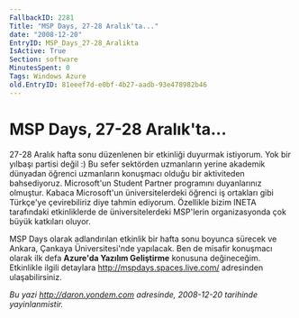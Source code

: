 ```yaml
---
FallbackID: 2281
Title: "MSP Days, 27-28 Aralık'ta..."
date: "2008-12-20"
EntryID: MSP_Days_27-28_Aralikta
IsActive: True
Section: software
MinutesSpent: 0
Tags: Windows Azure
old.EntryID: 81eeef7d-e0bf-4b27-aadb-93e478982b46
---
```

# MSP Days, 27-28 Aralık'ta...
27-28 Aralık hafta sonu düzenlenen bir etkinliği duyurmak istiyorum. Yok
bir yılbaşı partisi değil :) Bu sefer sektörden uzmanların yerine
akademik dünyadan öğrenci uzmanların konuşmacı olduğu bir aktiviteden
bahsediyoruz. Microsoft'un Student Partner programını duyanlarınız
olmuştur. Kabaca Microsoft'un üniversitelerdeki öğrenci iş ortakları
gibi Türkçe'ye çevirebiliriz diye tahmin ediyorum. Özellikle bizim INETA
tarafındaki etkinliklerde de üniversitelerdeki MSP'lerin organizasyonda
çok büyük katkıları oluyor.

MSP Days olarak adlandırılan etkinlik bir hafta sonu boyunca sürecek ve
Ankara, Çankaya Üniversitesi'nde yapılacak. Ben de misafir konuşmacı
olarak ilk defa **Azure'da Yazılım Geliştirme** konusuna değineceğim.
Etkinlikle ilgili detaylara <http://mspdays.spaces.live.com/> adresinden
ulaşabilirsiniz.



*Bu yazi http://daron.yondem.com adresinde, 2008-12-20 tarihinde yayinlanmistir.*
